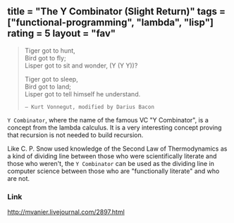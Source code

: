 title = "The Y Combinator (Slight Return)"
tags = ["functional-programming", "lambda", "lisp"]
rating = 5
layout = "fav"
---

> Tiger got to hunt,  
> Bird got to fly;  
> Lisper got to sit and wonder, (Y (Y Y))?  
>   
> Tiger got to sleep,  
> Bird got to land;  
> Lisper got to tell himself he understand.  
>  
>     — Kurt Vonnegut, modified by Darius Bacon

`Y Combinator`, where the name of the famous VC "Y Combinator", is a concept
from the lambda calculus. It is a very interesting concept proving that
recursion is not needed to build recursion.

Like C. P. Snow  used knowledge of the Second Law of Thermodynamics as a kind
of dividing line between those who were scientifically literate and those who
weren't, the `Y Combinator` can be used as the dividing line in computer science
between those who are "functionally literate" and who are not.

### Link

http://mvanier.livejournal.com/2897.html
